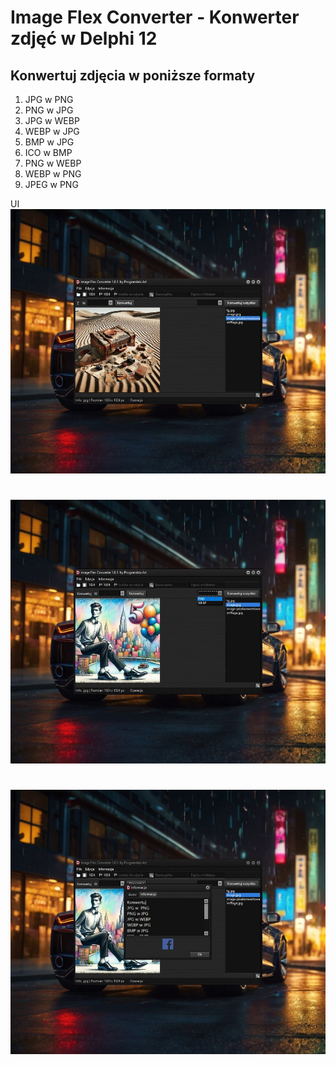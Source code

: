 # Image Flex Converter - Konwerter zdjęć w Delphi 12 
## Konwertuj zdjęcia w poniższe formaty
1. JPG w  PNG
2. PNG w JPG
3. JPG w WEBP
4. WEBP w JPG
5. BMP w JPG
6. ICO w BMP
7. PNG w WEBP
8. WEBP w PNG
9. JPEG w  PNG

UI
![alt](img/img1.jpg)
#
![alt](img/img2.jpg)
#
![alt](img/img3.jpg)


